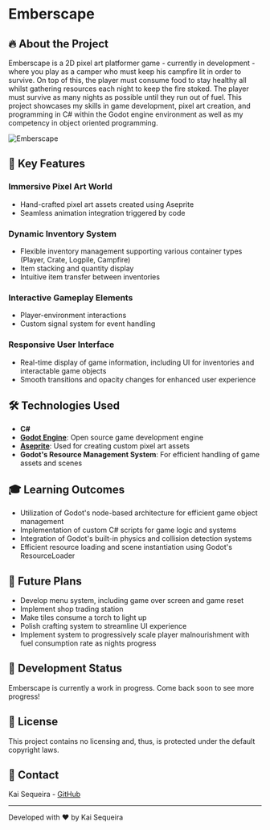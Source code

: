 # Emberscape

## 🔥 About the Project

Emberscape is a 2D pixel art platformer game - currently in development - where you play as a camper who must keep his campfire lit in order to survive. On top of this, the player must consume food to stay healthy all whilst gathering resources each night to keep the fire stoked. The player must survive as many nights as possible until they run out of fuel. This project showcases my skills in game development, pixel art creation, and programming in C# within the Godot engine environment as well as my competency in object oriented programming.

![Emberscape](https://github.com/user-attachments/assets/a0329b66-b1a6-4702-a34c-520323388ac1)

## 🌟 Key Features

### Immersive Pixel Art World
- Hand-crafted pixel art assets created using Aseprite
- Seamless animation integration triggered by code

### Dynamic Inventory System
- Flexible inventory management supporting various container types (Player, Crate, Logpile, Campfire)
- Item stacking and quantity display
- Intuitive item transfer between inventories

### Interactive Gameplay Elements
- Player-environment interactions
- Custom signal system for event handling

### Responsive User Interface
- Real-time display of game information, including UI for inventories and interactable game objects
- Smooth transitions and opacity changes for enhanced user experience

## 🛠️ Technologies Used

- **C#**
- **[Godot Engine](https://godotengine.org/)**: Open source game development engine
- **[Aseprite](https://www.aseprite.org/)**: Used for creating custom pixel art assets
- **Godot's Resource Management System**: For efficient handling of game assets and scenes

## 🎓 Learning Outcomes

- Utilization of Godot's node-based architecture for efficient game object management
- Implementation of custom C# scripts for game logic and systems
- Integration of Godot's built-in physics and collision detection systems
- Efficient resource loading and scene instantiation using Godot's ResourceLoader

## 🔮 Future Plans

- Develop menu system, including game over screen and game reset
- Implement shop trading station
- Make tiles consume a torch to light up
- Polish crafting system to streamline UI experience
- Implement system to progressively scale player malnourishment with fuel consumption rate as nights progress

## 🔄 Development Status

Emberscape is currently a work in progress. Come back soon to see more progress!

## 📄 License

This project contains no licensing and, thus, is protected under the default copyright laws.

## 🤝 Contact

Kai Sequeira - [GitHub](https://github.com/kaisequeira)

---

Developed with ❤️ by Kai Sequeira
